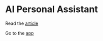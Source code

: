 # AI Personal Assistant

Read the [article](https://levelup.gitconnected.com/build-your-personal-ai-assistant-with-streamlit-and-llms-2f95c9b00e0b)

Go to the [app](https://aipersonalassistant.streamlit.app/)
